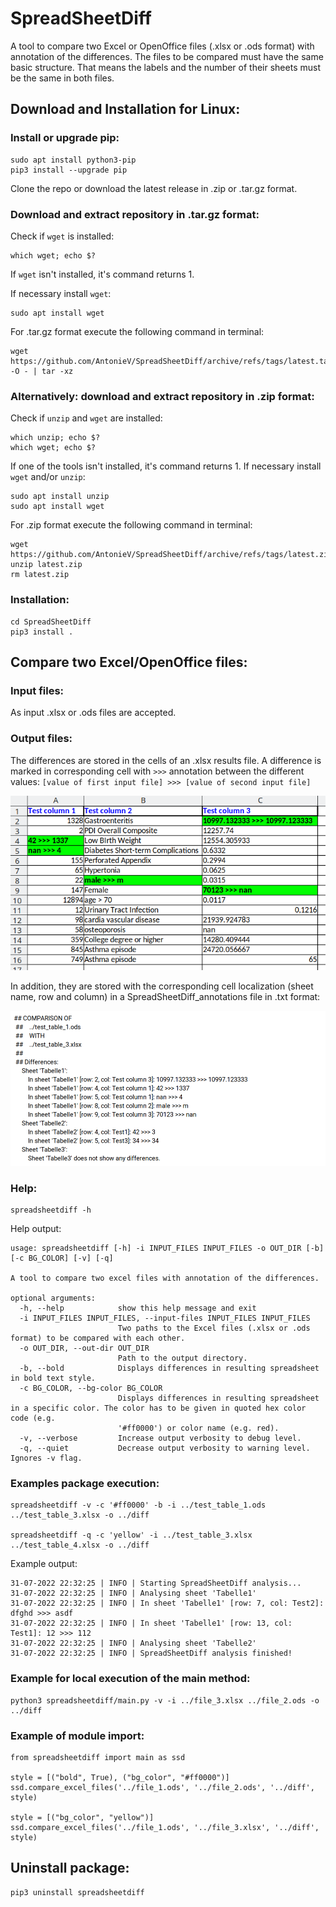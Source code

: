 # SpreadSheetDiff

A tool to compare two Excel or OpenOffice files (.xlsx or .ods format)
with annotation of the differences. The files 
to be compared must have the same basic structure. That means the labels and the 
number of their sheets must be the same in both files. 

## Download and Installation for Linux:

### Install or upgrade pip:
````
sudo apt install python3-pip
pip3 install --upgrade pip
````
[//]: # (&#40;requires pip>=22.2.1&#41;)

Clone the repo or download the latest release in .zip or .tar.gz format.

### Download and extract repository in .tar.gz format: 

Check if `wget` is installed:
````
which wget; echo $?
````
If `wget` isn't installed, it's command returns 1.

If necessary install `wget`:
````
sudo apt install wget
````

For .tar.gz format execute the following command in terminal:
````
wget https://github.com/AntonieV/SpreadSheetDiff/archive/refs/tags/latest.tar.gz -O - | tar -xz
````

### Alternatively: download and extract repository in .zip format: 
Check if `unzip` and `wget` are installed:
````
which unzip; echo $?
which wget; echo $?
````
If one of the tools isn't installed, it's command returns 1.
If necessary install `wget` and/or `unzip`:
````
sudo apt install unzip
sudo apt install wget
````

For .zip format execute the following command in terminal:
````
wget https://github.com/AntonieV/SpreadSheetDiff/archive/refs/tags/latest.zip
unzip latest.zip
rm latest.zip
````

### Installation:
````
cd SpreadSheetDiff
pip3 install .
````

## Compare two Excel/OpenOffice files:

### Input files:

As input .xlsx or .ods files are accepted.

### Output files:


The differences are stored in the cells of an .xlsx results file. A difference
is marked in corresponding cell with `>>>` annotation between the different 
values: `[value of first input file] >>> [value of second input file]`

![image info](./assets/Screenshot_SpreadSheetDiff.png)


In addition, they are stored with the corresponding cell localization 
(sheet name, row and column) in a SpreadSheetDiff_annotations file in 
.txt format:

![image info](./assets/Screenshot_SpreadSheetDiff_annot.png)

### Help:

````
spreadsheetdiff -h
````
Help output:
````
usage: spreadsheetdiff [-h] -i INPUT_FILES INPUT_FILES -o OUT_DIR [-b] [-c BG_COLOR] [-v] [-q]

A tool to compare two excel files with annotation of the differences.

optional arguments:
  -h, --help            show this help message and exit
  -i INPUT_FILES INPUT_FILES, --input-files INPUT_FILES INPUT_FILES
                        Two paths to the Excel files (.xlsx or .ods format) to be compared with each other.
  -o OUT_DIR, --out-dir OUT_DIR
                        Path to the output directory.
  -b, --bold            Displays differences in resulting spreadsheet in bold text style.
  -c BG_COLOR, --bg-color BG_COLOR
                        Displays differences in resulting spreadsheet in a specific color. The color has to be given in quoted hex color code (e.g.
                        '#ff0000') or color name (e.g. red).
  -v, --verbose         Increase output verbosity to debug level.
  -q, --quiet           Decrease output verbosity to warning level. Ignores -v flag.

````

### Examples package execution:
````
spreadsheetdiff -v -c '#ff0000' -b -i ../test_table_1.ods ../test_table_3.xlsx -o ../diff

spreadsheetdiff -q -c 'yellow' -i ../test_table_3.xlsx ../test_table_4.xlsx -o ../diff
````
Example output:
````
31-07-2022 22:32:25 | INFO | Starting SpreadSheetDiff analysis...
31-07-2022 22:32:25 | INFO | Analysing sheet 'Tabelle1'
31-07-2022 22:32:25 | INFO | In sheet 'Tabelle1' [row: 7, col: Test2]: dfghd >>> asdf
31-07-2022 22:32:25 | INFO | In sheet 'Tabelle1' [row: 13, col: Test1]: 12 >>> 112
31-07-2022 22:32:25 | INFO | Analysing sheet 'Tabelle2'
31-07-2022 22:32:25 | INFO | SpreadSheetDiff analysis finished!
````

### Example for local execution of the main method:

````
python3 spreadsheetdiff/main.py -v -i ../file_3.xlsx ../file_2.ods -o ../diff

````

### Example of module import:

````
from spreadsheetdiff import main as ssd

style = [("bold", True), ("bg_color", "#ff0000")]
ssd.compare_excel_files('../file_1.ods', '../file_2.ods', '../diff', style)

style = [("bg_color", "yellow")]
ssd.compare_excel_files('../file_1.ods', '../file_3.xlsx', '../diff', style)
````

## Uninstall package:
````
pip3 uninstall spreadsheetdiff
````


